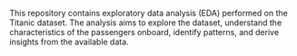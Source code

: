 This repository contains exploratory data analysis (EDA) performed on the Titanic dataset. The analysis aims to explore the dataset, understand the characteristics of the passengers onboard, identify patterns, and derive insights from the available data.
